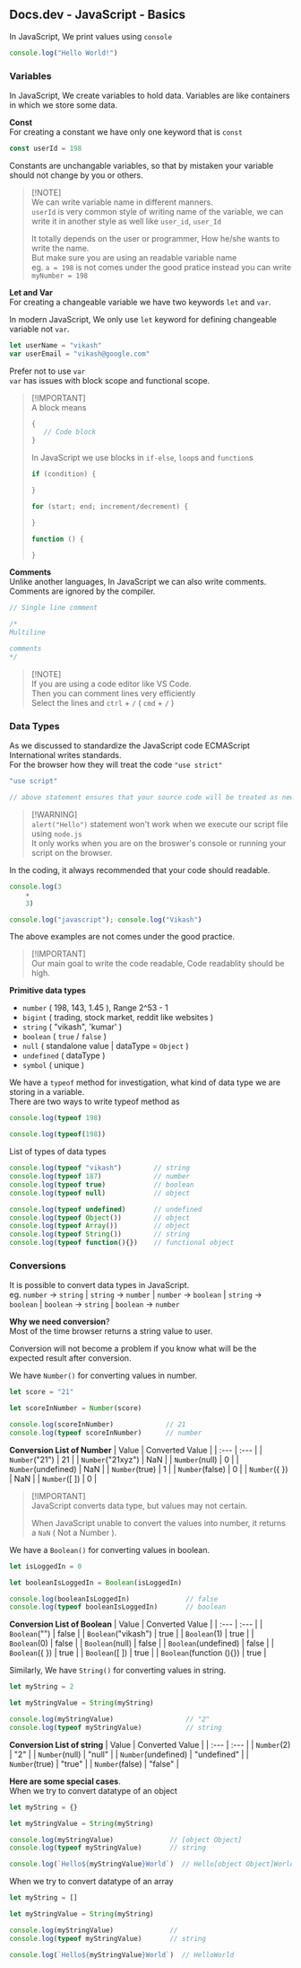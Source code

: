 ## Docs.dev - JavaScript - Basics

In JavaScript, We print values using `console`
```js
console.log("Hello World!")
```

### Variables

In JavaScript, We create variables to hold data. Variables are like containers in which we store some data.

**Const**<br/>
For creating a constant we have only one keyword that is `const`
```js
const userId = 198
```
Constants are unchangable variables, so that by mistaken your variable should not change by you or others.

> [!NOTE]\
> We can write variable name in different manners.\
> `userId` is very common style of writing name of the variable, we can write it in another style as well like `user_id`, `user_Id`
>
> It totally depends on the user or programmer, How he/she wants to write the name.\
> But make sure you are using an readable variable name\
> eg. `a = 198` is not comes under the good pratice instead you can write `myNumber = 198`

**Let and Var**<br/>
For creating a changeable variable we have two keywords `let` and `var`.

In modern JavaScript, We only use `let` keyword for defining changeable variable not `var`.
```js
let userName = "vikash"
var userEmail = "vikash@google.com"
```
Prefer not to use `var`<br/>
`var` has issues with block scope and functional scope.

> [!IMPORTANT]\
> A block means
> ```js
> {
>    // Code block
> }
> ```
> 
> In JavaScript we use blocks in `if-else`, `loop`s and `function`s
> ```js
> if (condition) {
>
> }
> 
> for (start; end; increment/decrement) {
> 
> }
> 
> function () {
> 
> }
> ```

**Comments**<br/>
Unlike another languages, In JavaScript we can also write comments.<br/>
Comments are ignored by the compiler.
```js
// Single line comment

/*
Multiline

comments
*/
```
> [!NOTE]\
> If you are using a code editor like VS Code.\
> Then you can comment lines very efficiently\
> Select the lines and `ctrl` + `/` ( `cmd` + `/` )


### Data Types
As we discussed to standardize the JavaScript code ECMAScript International writes standards.<br/>
For the browser how they will treat the code
`"use strict"`
```js
"use script"

// above statement ensures that your source code will be treated as newer version of javascript
```

> [!WARNING]\
> `alert("Hello")` statement won't work when we execute our script file using `node.js`\
> It only works when you are on the broswer's console or running your script on the browser.

In the coding, it always recommended that your code should readable.
```js
console.log(3 
    + 
    3) 

console.log("javascript"); console.log("Vikash")
```
The above examples are not comes under the good practice.<br/>
> [!IMPORTANT]\
> Our main goal to write the code readable, Code readablity should be high.

**Primitive data types**

- `number` ( 198, 143, 1.45 ), Range 2^53 - 1
- `bigint` ( trading, stock market, reddit like websites )
- `string` ( "vikash", 'kumar' )
- `boolean` ( `true` / `false` )
- `null` ( standalone value | dataType = `Object` )
- `undefined` ( dataType )
- `symbol` ( unique )

We have a `typeof` method for investigation, what kind of data type we are storing in a variable.<br/>
There are two ways to write typeof method as

```js
console.log(typeof 198)

console.log(typeof(198))
```

List of types of data types
```js
console.log(typeof "vikash")        // string
console.log(typeof 187)             // number
console.log(typeof true)            // boolean
console.log(typeof null)            // object

console.log(typeof undefined)       // undefined
console.log(typeof Object())        // object
console.log(typeof Array())         // object
console.log(typeof String())        // string
console.log(typeof function(){})    // functional object
```

### Conversions

It is possible to convert data types in JavaScript.<br/>
eg. `number` -> `string` | `string` -> `number` | `number` -> `boolean` | `string` -> `boolean` | `boolean` -> `string` | `boolean` -> `number`

**Why we need conversion**?<br/>
Most of the time browser returns a string value to user.

Conversion will not become a problem if you know what will be the expected result after conversion.

We have `Number()` for converting values in number.
```js
let score = "21"

let scoreInNumber = Number(score)

console.log(scoreInNumber)             // 21
console.log(typeof scoreInNumber)      // number
```

**Conversion List of Number**
| Value | Converted Value |
| :--- | :--- |
| `Number`("21") | 21 |
| `Number`("21xyz") | NaN |
| `Number`(null) | 0 |
| `Number`(undefined) | NaN |
| `Number`(true) | 1 |
| `Number`(false) | 0 |
| `Number`({ }) | NaN |
| `Number`([ ]) | 0 |

> [!IMPORTANT]\
> JavaScript converts data type, but values may not certain.
>
> When JavaScript unable to convert the values into number, it returns a `NaN` ( Not a Number ).

We have a `Boolean()` for converting values in boolean.
```js
let isLoggedIn = 0

let booleanIsLoggedIn = Boolean(isLoggedIn)

console.log(booleanIsLoggedIn)              // false
console.log(typeof booleanIsLoggedIn)       // boolean
```

**Conversion List of Boolean**
| Value | Converted Value |
| :--- | :--- |
| `Boolean`("") | false |
| `Boolean`("vikash") | true |
| `Boolean`(1) | true |
| `Boolean`(0) | false |
| `Boolean`(null) | false |
| `Boolean`(undefined) | false |
| `Boolean`({ }) | true |
| `Boolean`([ ]) | true |
| `Boolean`(function (){}) | true |

Similarly, We have `String()` for converting values in string.
```js
let myString = 2

let myStringValue = String(myString)

console.log(myStringValue)                  // "2"              
console.log(typeof myStringValue)           // string
```

**Conversion List of string**
| Value | Converted Value |
| :--- | :--- |
| `Number`(2) | "2" |
| `Number`(null) | "null" |
| `Number`(undefined) | "undefined" |
| `Number`(true) | "true" |
| `Number`(false) | "false" |

**Here are some special cases**.<br/>
When we try to convert datatype of an object
```js
let myString = {}

let myStringValue = String(myString)

console.log(myStringValue)              // [object Object]
console.log(typeof myStringValue)       // string

console.log(`Hello${myStringValue}World`)  // Hello[object Object]World
```
When we try to convert datatype of an array
```js
let myString = []

let myStringValue = String(myString)

console.log(myStringValue)              // 
console.log(typeof myStringValue)       // string

console.log(`Hello${myStringValue}World`)  // HelloWorld
```
